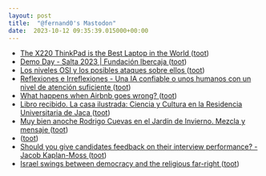 ```yaml
---
layout: post
title:  "@fernand0's Mastodon"
date:  2023-10-12 09:35:39.015000+00:00
---
```

*  [The X220 ThinkPad is the Best Laptop in the World ](https://bt.ht/x22) ([toot](https://mastodon.social/@fernand0/111221364425614988))
*  [Demo Day - Salta 2023 \| Fundación Ibercaja ](https://www.fundacionibercaja.es/actividades/presentaciones/demo-day-salta-2023-zaragoza) ([toot](https://mastodon.social/@fernand0/111221163252978418))
*  [Los niveles OSI y los posibles ataques sobre ellos ](https://fernand0.github.io//el-modelo-OSI) ([toot](https://mastodon.social/@fernand0/111221156088370849))
*  [
         Reflexiones e Irreflexiones - Una IA confiable o unos humanos con un nivel de atención suficiente
       ](http://fernand0.blogalia.com//historias/7874) ([toot](https://mastodon.social/@fernand0/111221014458421715))
*  [What happens when Airbnb goes wrong? ](https://www.theguardian.com/technology/2018/aug/04/what-happens-when-airbnb-goes-wron) ([toot](https://mastodon.social/@fernand0/111220925892617551))
*  [Libro recibido.  La casa ilustrada: Ciencia y Cultura en la Residencia Universitaria de Jaca ](https://fotografiasenmovimiento.wordpress.com/2023/07/21/libro-recibido-la-casa-ilustrada-ciencia-y-cultura-en-la-residencia-universitaria-de-jaca) ([toot](https://mastodon.social/@fernand0/111220796905315902))
*  [Muy bien anoche Rodrigo Cuevas en el Jardín de Invierno. Mezcla y mensaje ](https://mastodon.social/@fernand0/111220543130688096) ([toot](https://mastodon.social/@fernand0/111220543130688096))
*  [ ](https://social.hispabot.freemyip.com/@hispa) ([toot](https://mastodon.social/@fernand0/111220463560922832))
*  [Should you give candidates feedback on their interview performance? - Jacob Kaplan-Moss ](https://jacobian.org/2023/aug/25/candidate-feedback) ([toot](https://mastodon.social/@fernand0/111217756552210425))
*  [Israel swings between democracy and the religious far-right ](https://globalvoices.org/2023/10/02/israel-swings-between-democracy-and-the-religious-far-right) ([toot](https://mastodon.social/@fernand0/111217578072952502))
